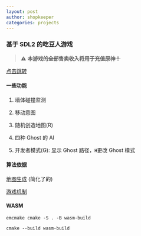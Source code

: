 ```yaml
---
layout: post
author: shopkeeper
categories: projects
---
```


### 基于 SDL2 的吃豆人游戏

> :warning: ~~**本游戏的全部售卖收入将用于充值原神！**~~

[点击跳转](https://cn-shopkeeper.github.io/Projects/Pacman-SDL2/Pacman.html)

#### 一些功能

1. 墙体碰撞监测

2. 移动意图

3. 随机创造地图(R)

4. 四种 Ghost 的 AI

5. 开发者模式(G): 显示 Ghost 路径，`H`更改 Ghost 模式

#### 算法依据

[地图生成](https://shaunlebron.github.io/pacman-mazegen/) (简化了的)

[游戏机制](https://gameinternals.com/understanding-pac-man-ghost-behavior)

#### WASM

```shell
emcmake cmake -S . -B wasm-build
```

```shell
cmake --build wasm-build
```
